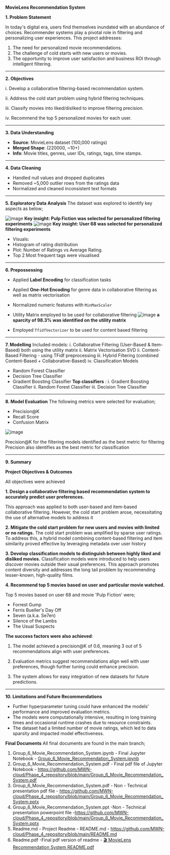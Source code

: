 **MovieLens Recommendation System**

**1. Problem Statement**

In today's digital era, users find themselves inundated with an abundance of choices.
Recommender systems play a pivotal role in filtering and personalizing user
experiences. This project addresses:
1. The need for personalized movie recommendations.
2. The challenge of cold starts with new users or movies.
3. The opportunity to improve user satisfaction and business ROI through intelligent
filtering.
---
**2. Objectives**
   
i. Develop a collaborative filtering-based recommendation system.

ii. Address the cold start problem using hybrid filtering techniques.

iii. Classify movies into liked/disliked to improve filtering precision.

iv. Recommend the top 5 personalized movies for each user.

---
**3. Data Understanding**

- **Source**: MovieLens dataset (100,000 ratings)
- **Merged Shape**: (220000, ~10+)
- **Info**: Movie titles, genres, user IDs, ratings, tags, time stamps.
---
**4. Data Cleaning**
- Handled null values and dropped duplicates
- Removed ~5,000 outlier rows from the ratings data
- Normalized and cleaned inconsistent text formats
---
**5. Exploratory Data Analysis**
The dataset was explored to identify key aspects as below;

  ![image](https://github.com/user-attachments/assets/03735e2d-9306-4435-adf8-7cc9db96914d)
                                                  **Key insight: Pulp Fiction was selected for personalized filtering experiments**
![image](https://github.com/user-attachments/assets/ac9fe167-d31c-4851-92c1-eb3a0cb65585)
                                                  **Key insight: User 68 was selected for personalized filtering experiments**
- Visuals:
- Histogram of rating distribution
- Plot: Number of Ratings vs Average Rating.
- Top 2 Most frequent tags were visualised
 --- 
**6. Prepossessing**
- Applied **Label Encoding** for classification tasks
- Applied **One-Hot Encoding** for genre data in collaborative filtering as well as matrix vectorisation
- Normalized numeric features with `MinMaxScaler`
- Utility Matrix employed to be used for collaborative filtering
![image](https://github.com/user-attachments/assets/5ac506fd-6bb2-4901-8401-4feb5fd8f5ea)
                                            **a sparcity of 98.3% was identified on the utility matrix**
  
- Employed `TfidfVectorizer` to be used for content based filtering
---
**7. Modelling**
Included models:
i. Collaborative Filtering (User-Based & Item-Based) both using the utility matrix
ii. Matrix Vectorisation SVD 
ii. Content-Based Filtering - using TFidf preprocessing
iii. Hybrid Filtering (combined Content-Based + Collaborative-Based)
iv. Classification Models
- Random Forest Classifier
- Decision Tree Classifier
- Gradient Boosting Classifier
**Top classifiers** :
i. Gradient Boosting Classifier
ii. Random Forest Classifier
iii. Decision Tree Classifier
---
**8. Model Evaluation**
The following metrics were selected for evaluation;
- Precision@K
- Recall Score
- Confusion Matrix

![image](https://github.com/user-attachments/assets/f3d8a4fc-fc2b-4461-ba13-d908a3600efa)

Precision@K for the filtering models identified as the best metric for filtering
Precision also identifies as the best metric for classification

---
**9. Summary**

**Project Objectives & Outcomes**

All objectives were achieved

**1. Design a collaborative filtering based recommendation system to accurately predict
user preferences.**

This approach was applied to both user-based and item-based collaborative filtering. 
However, the cold start problem arose, necessitating the use of alternative models to address it

**2. Mitigate the cold start problem for new users and movies with limited or no ratings.**
The cold start problem was amplified by sparse user ratings. 
To address this, a hybrid model combining content-based filtering and item similarity 
proved effective by leveraging metadata over user history

**3. Develop classification models to distinguish between highly liked and disliked
movies.**
Classification models were introduced to help users discover movies outside their usual preferences. 
This approach promotes content diversity and addresses the long tail problem by recommending lesser-known, 
high-quality films.

**4. Recommend top 5 movies based on user and particular movie watched.**

Top 5 movies based on user 68 and movie 'Pulp Fiction' were;

   - Forrest Gump
   - Ferris Bueller's Day Off
   - Seven (a.k.a. Se7en)
   - Silence of the Lambs
   - The Usual Suspects

**The success factors were also achieved**:

1. The model achieved a precision@K of 0.6, meaning 3 out of 5 recommendations align with user preferences.

2. Evaluation metrics suggest recommendations align well with user preferences, though further tuning could enhance precision.

3. The system allows for easy integration of new datasets for future predictions.
   
--- 
**10. Limitations and Future Recommendations**

- Further hyperparameter tuning could have enhanced the models' performance and improved
evaluation metrics.
- The models were computationally intensive, resulting in long training times and
occasional runtime crashes due to resource constraints.
- The dataset had a limited number of movie ratings, which led to data sparsity and
impacted model effectiveness.

**Final Documents**
All final documents are found in the main branch;
1. Group_6_Movie_Recommendation_System.ipynb - Final Jupyter Notebook - [Group_6_Movie_Recommendation_System.ipynb](https://github.com/MWN-cloud/Phase_4_repository/blob/main/Group_6_Movie_Recommendation_System.ipynb)
2. Group_6_Movie_Recommendation_System.pdf - Final pdf file of Jupyter Notebook - https://github.com/MWN-cloud/Phase_4_repository/blob/main/Group_6_Movie_Recommendation_System.pdf
3. Group_6_Movie_Recommendation_System.pdf - Non - Technical presentation pdf file - https://github.com/MWN-cloud/Phase_4_repository/blob/main/Group_6_Movie_Recommendation_System.pptx
4. Group_6_Movie_Recommendation_System.ppt -Non - Technical presentation powerpoint file -https://github.com/MWN-cloud/Phase_4_repository/blob/main/Group_6_Movie_Recommendation_System.pptx
5. Readme.md - Project Readme - README.md - https://github.com/MWN-cloud/Phase_4_repository/blob/main/README.md
6. Readme.pdf -Final pdf version of readme - [🎬 MovieLens Recommendation System README.pdf](https://github.com/user-attachments/files/19862047/MovieLens.Recommendation.System.README.pdf)
